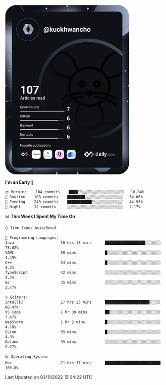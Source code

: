 <a href="https://app.daily.dev/kuckhwancho"><img src="https://github.com/kuckjwi0928/kuckjwi0928/blob/master/devcard.svg" width="400" alt="Kuckjwi Devcard"/></a>

<!--START_SECTION:waka-->
**I'm an Early 🐤** 

```text
🌞 Morning    104 commits    ████░░░░░░░░░░░░░░░░░░░░░   18.84% 
🌆 Daytime    188 commits    ████████░░░░░░░░░░░░░░░░░   34.06% 
🌃 Evening    248 commits    ███████████░░░░░░░░░░░░░░   44.93% 
🌙 Night      12 commits     ░░░░░░░░░░░░░░░░░░░░░░░░░   2.17%

```


📊 **This Week I Spent My Time On** 

```text
⌚︎ Time Zone: Asia/Seoul

💬 Programming Languages: 
Java                     16 hrs 13 mins      ██████████████████░░░░░░░   75.02% 
YAML                     58 mins             █░░░░░░░░░░░░░░░░░░░░░░░░   4.49% 
C++                      54 mins             █░░░░░░░░░░░░░░░░░░░░░░░░   4.2% 
TypeScript               42 mins             ░░░░░░░░░░░░░░░░░░░░░░░░░   3.3% 
Go                       35 mins             ░░░░░░░░░░░░░░░░░░░░░░░░░   2.77%

🔥 Editors: 
IntelliJ                 17 hrs 23 mins      ████████████████████░░░░░   80.47% 
VS Code                  1 hr 39 mins        ██░░░░░░░░░░░░░░░░░░░░░░░   7.67% 
WebStorm                 1 hr 2 mins         █░░░░░░░░░░░░░░░░░░░░░░░░   4.78% 
CLion                    55 mins             █░░░░░░░░░░░░░░░░░░░░░░░░   4.3% 
GoLand                   35 mins             ░░░░░░░░░░░░░░░░░░░░░░░░░   2.77%

💻 Operating System: 
Mac                      21 hrs 37 mins      █████████████████████████   100.0%

```


 Last Updated on 03/11/2022 15:04:22 UTC
<!--END_SECTION:waka-->

